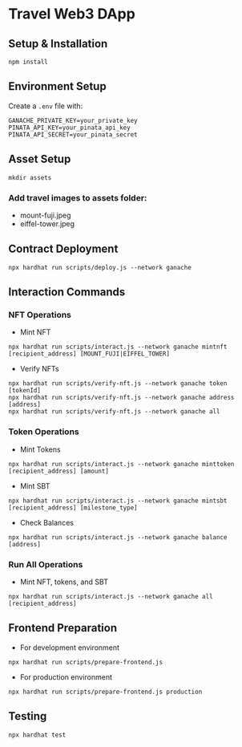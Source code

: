# Travel Web3 DApp

## Setup & Installation
```
npm install
```

## Environment Setup
Create a `.env` file with:
```
GANACHE_PRIVATE_KEY=your_private_key
PINATA_API_KEY=your_pinata_api_key
PINATA_API_SECRET=your_pinata_secret
```

## Asset Setup
```
mkdir assets
```

### Add travel images to assets folder:
- mount-fuji.jpeg
- eiffel-tower.jpeg

## Contract Deployment
```
npx hardhat run scripts/deploy.js --network ganache
```

## Interaction Commands

### NFT Operations
- Mint NFT
```
npx hardhat run scripts/interact.js --network ganache mintnft [recipient_address] [MOUNT_FUJI|EIFFEL_TOWER]
```

- Verify NFTs
```
npx hardhat run scripts/verify-nft.js --network ganache token [tokenId]
npx hardhat run scripts/verify-nft.js --network ganache address [address]
npx hardhat run scripts/verify-nft.js --network ganache all
```

### Token Operations
- Mint Tokens
```
npx hardhat run scripts/interact.js --network ganache minttoken [recipient_address] [amount]
```

- Mint SBT
```
npx hardhat run scripts/interact.js --network ganache mintsbt [recipient_address] [milestone_type]
```

- Check Balances
```
npx hardhat run scripts/interact.js --network ganache balance [address]
```

### Run All Operations
 - Mint NFT, tokens, and SBT
```
npx hardhat run scripts/interact.js --network ganache all [recipient_address]
```

## Frontend Preparation
- For development environment
```
npx hardhat run scripts/prepare-frontend.js 
```

- For production environment
```
npx hardhat run scripts/prepare-frontend.js production
```

## Testing
```
npx hardhat test
```